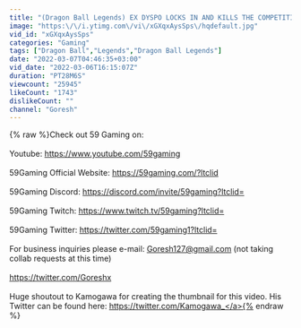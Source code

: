 ```yaml
---
title: "(Dragon Ball Legends) EX DYSPO LOCKS IN AND KILLS THE COMPETITION (KIND OF)"
image: "https:\/\/i.ytimg.com\/vi\/xGXqxAysSps\/hqdefault.jpg"
vid_id: "xGXqxAysSps"
categories: "Gaming"
tags: ["Dragon Ball","Legends","Dragon Ball Legends"]
date: "2022-03-07T04:46:35+03:00"
vid_date: "2022-03-06T16:15:07Z"
duration: "PT28M6S"
viewcount: "25945"
likeCount: "1743"
dislikeCount: ""
channel: "Goresh"
---
```

{% raw %}Check out 59 Gaming on:<br /><br />Youtube: <a rel="nofollow" target="blank" href="https://www.youtube.com/59gaming">https://www.youtube.com/59gaming</a><br /><br />59Gaming Official Website: <a rel="nofollow" target="blank" href="https://59gaming.com/?ltclid">https://59gaming.com/?ltclid</a><br /><br />59Gaming Discord: <a rel="nofollow" target="blank" href="https://discord.com/invite/59gaming?ltclid=">https://discord.com/invite/59gaming?ltclid=</a><br /><br />59Gaming Twitch: <a rel="nofollow" target="blank" href="https://www.twitch.tv/59gaming?ltclid=">https://www.twitch.tv/59gaming?ltclid=</a><br /><br />59Gaming Twitter: <a rel="nofollow" target="blank" href="https://twitter.com/59gaming1?ltclid=">https://twitter.com/59gaming1?ltclid=</a><br /><br />For business inquiries please e-mail: Goresh127@gmail.com (not taking collab requests at this time)<br /><br /><a rel="nofollow" target="blank" href="https://twitter.com/Goreshx">https://twitter.com/Goreshx</a><br /><br />Huge shoutout to Kamogawa for creating the thumbnail for this video. His Twitter can be found here: <a rel="nofollow" target="blank" href="https://twitter.com/Kamogawa_">https://twitter.com/Kamogawa_</a>{% endraw %}
